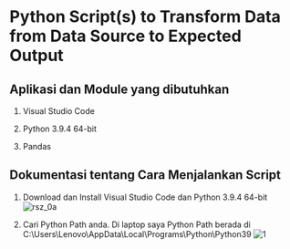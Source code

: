 # Python  Script(s) to Transform Data from Data Source to Expected Output


## Aplikasi dan Module yang dibutuhkan
1. Visual Studio Code

2. Python 3.9.4 64-bit

3. Pandas


## Dokumentasi tentang Cara Menjalankan Script
1. Download dan Install Visual Studio Code dan Python 3.9.4 64-bit
![rsz_0a](https://user-images.githubusercontent.com/61418879/115966577-7c892580-a558-11eb-8514-092dfb7e4105.png)


2. Cari Python Path anda. Di laptop saya Python Path berada di C:\Users\Lenovo\AppData\Local\Programs\Python\Python39
![1](https://user-images.githubusercontent.com/61418879/115965650-56618680-a554-11eb-9edd-901bd15660de.png) 
